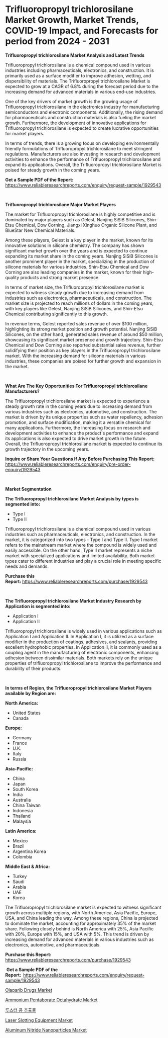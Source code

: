 <p><h1>Trifluoropropyl trichlorosilane Market Growth, Market Trends, COVID-19 Impact, and Forecasts for period from 2024 - 2031</h1></p><p><strong>Trifluoropropyl trichlorosilane Market Analysis and Latest Trends</strong></p>
<p><p>Trifluoropropyl trichlorosilane is a chemical compound used in various industries including pharmaceuticals, electronics, and construction. It is primarily used as a surface modifier to improve adhesion, wetting, and dispersibility of materials. The Trifluoropropyl trichlorosilane Market is expected to grow at a CAGR of 6.8% during the forecast period due to the increasing demand for advanced materials in various end-use industries.</p><p>One of the key drivers of market growth is the growing usage of Trifluoropropyl trichlorosilane in the electronics industry for manufacturing semiconductors and electronic components. Additionally, the rising demand for pharmaceuticals and construction materials is also fueling the market growth. Furthermore, the development of innovative applications for Trifluoropropyl trichlorosilane is expected to create lucrative opportunities for market players.</p><p>In terms of trends, there is a growing focus on developing environmentally friendly formulations of Trifluoropropyl trichlorosilane to meet stringent regulations. Manufacturers are also investing in research and development activities to enhance the performance of Trifluoropropyl trichlorosilane and expand its applications. Overall, the Trifluoropropyl trichlorosilane Market is poised for steady growth in the coming years.</p></p>
<p><strong>Get a Sample PDF of the Report:&nbsp;</strong> <a href="https://www.reliableresearchreports.com/enquiry/request-sample/1929543">https://www.reliableresearchreports.com/enquiry/request-sample/1929543</a></p>
<p>&nbsp;</p>
<p><strong>Trifluoropropyl trichlorosilane Major Market Players</strong></p>
<p><p>The market for Trifluoropropyl trichlorosilane is highly competitive and is dominated by major players such as Gelest, Nanjing SiSiB Silicones, Shin-Etsu Chemical, Dow Corning, Jiangxi Xinghuo Organic Silicone Plant, and BlueStar New Chemical Materials. </p><p>Among these players, Gelest is a key player in the market, known for its innovative solutions in silicone chemistry. The company has shown significant market growth over the years and is expected to continue expanding its market share in the coming years. Nanjing SiSiB Silicones is another prominent player in the market, specializing in the production of silicone materials for various industries. Shin-Etsu Chemical and Dow Corning are also leading companies in the market, known for their high-quality products and strong market presence.</p><p>In terms of market size, the Trifluoropropyl trichlorosilane market is expected to witness steady growth due to increasing demand from industries such as electronics, pharmaceuticals, and construction. The market size is projected to reach millions of dollars in the coming years, with key players like Gelest, Nanjing SiSiB Silicones, and Shin-Etsu Chemical contributing significantly to this growth.</p><p>In revenue terms, Gelest reported sales revenue of over $100 million, highlighting its strong market position and growth potential. Nanjing SiSiB Silicones, on the other hand, generated sales revenue of around $50 million, showcasing its significant market presence and growth trajectory. Shin-Etsu Chemical and Dow Corning also reported substantial sales revenue, further solidifying their position as key players in the Trifluoropropyl trichlorosilane market. With the increasing demand for silicone materials in various industries, these companies are poised for further growth and expansion in the market.</p></p>
<p>&nbsp;</p>
<p><strong>What Are The Key Opportunities For Trifluoropropyl trichlorosilane Manufacturers?</strong></p>
<p><p>The Trifluoropropyl trichlorosilane market is expected to experience a steady growth rate in the coming years due to increasing demand from various industries such as electronics, automotive, and construction. The market is driven by its unique properties such as water repellency, adhesion promotion, and surface modification, making it a versatile chemical for many applications. Furthermore, the increasing focus on research and development activities to enhance the product's performance and expand its applications is also expected to drive market growth in the future. Overall, the Trifluoropropyl trichlorosilane market is expected to continue its growth trajectory in the upcoming years.</p></p>
<p><strong>Inquire or Share Your Questions If Any Before Purchasing This Report:</strong> <a href="https://www.reliableresearchreports.com/enquiry/pre-order-enquiry/1929543">https://www.reliableresearchreports.com/enquiry/pre-order-enquiry/1929543</a></p>
<p>&nbsp;</p>
<p><strong>Market Segmentation</strong></p>
<p><strong>The Trifluoropropyl trichlorosilane Market Analysis by types is segmented into:</strong></p>
<p><ul><li>Type I</li><li>Type II</li></ul></p>
<p><p>Trifluoropropyl trichlorosilane is a chemical compound used in various industries such as pharmaceuticals, electronics, and construction. In the market, it is categorized into two types - Type I and Type II. Type I market refers to the mainstream market where the compound is widely used and easily accessible. On the other hand, Type II market represents a niche market with specialized applications and limited availability. Both market types cater to different industries and play a crucial role in meeting specific needs and demands.</p></p>
<p><strong>Purchase this Report:&nbsp;</strong><a href="https://www.reliableresearchreports.com/purchase/1929543">https://www.reliableresearchreports.com/purchase/1929543</a></p>
<p>&nbsp;</p>
<p><strong>The Trifluoropropyl trichlorosilane Market Industry Research by Application is segmented into:</strong></p>
<p><ul><li>Application I</li><li>Application II</li></ul></p>
<p><p>Trifluoropropyl trichlorosilane is widely used in various applications such as Application I and Application II. In Application I, it is utilized as a surface modifier in the production of coatings, adhesives, and sealants, providing excellent hydrophobic properties. In Application II, it is commonly used as a coupling agent in the manufacturing of electronic components, enhancing adhesion between dissimilar materials. Both markets rely on the unique properties of trifluoropropyl trichlorosilane to improve the performance and durability of their products.</p></p>
<p>&nbsp;</p>
<p><strong>In terms of Region, the Trifluoropropyl trichlorosilane Market Players available by Region are:</strong></p>
<p>
    <p> <strong> North America: </strong>
        <ul>
            <li>United States</li>
            <li>Canada</li>
        </ul>
        </p> 
    <p> <strong> Europe: </strong>
        <ul>
            <li>Germany</li>
            <li>France</li>
            <li>U.K.</li>
            <li>Italy</li>
            <li>Russia</li>
        </ul>
        </p> 
    <p> <strong> Asia-Pacific: </strong>
        <ul>
            <li>China</li>
            <li>Japan</li>
            <li>South Korea</li>
            <li>India</li>
            <li>Australia</li>
            <li>China Taiwan</li>
            <li>Indonesia</li>
            <li>Thailand</li>
            <li>Malaysia</li>
        </ul>
        </p> 
    <p> <strong> Latin America: </strong>
        <ul>
            <li>Mexico</li>
            <li>Brazil</li>
            <li>Argentina Korea</li>
            <li>Colombia</li>
        </ul>
        </p> 
    <p> <strong> Middle East & Africa: </strong>
        <ul>
            <li>Turkey</li>
            <li>Saudi</li>
            <li>Arabia</li>
            <li>UAE</li>
            <li>Korea</li>
        </ul>
    </p>
    </p>
<p><p>The Trifluoropropyl trichlorosilane market is expected to witness significant growth across multiple regions, with North America, Asia Pacific, Europe, USA, and China leading the way. Among these regions, China is projected to dominate the market, accounting for approximately 35% of the market share. Following closely behind is North America with 25%, Asia Pacific with 20%, Europe with 15%, and USA with 5%. This trend is driven by increasing demand for advanced materials in various industries such as electronics, automotive, and pharmaceuticals.</p></p>
<p><strong>Purchase this Report: </strong><a href="https://www.reliableresearchreports.com/purchase/1929543">https://www.reliableresearchreports.com/purchase/1929543</a></p>
<p>&nbsp;<strong>Get a Sample PDF of the Report:&nbsp;&nbsp;</strong><a href="https://www.reliableresearchreports.com/enquiry/request-sample/1929543">https://www.reliableresearchreports.com/enquiry/request-sample/1929543</a></p>
<p><strong></strong></p>
<p><p><a href="https://chivalrous-flock-a86.notion.site/Olaparib-Drugs-Market-Size-Growth-and-Forecast-from-2024-2031-51b0a017c97f4837aa9e65107c2c9cc4">Olaparib Drugs Market</a></p><p><a href="https://view.publitas.com/reportprime-1/ammonium-pentaborate-octahydrate-market-provides-a-comprehensive-analysis-including-a-macro-overview-of-the-market-as-well-as-micro-details-such-as-market-size-and-competitive-landscape/">Ammonium Pentaborate Octahydrate Market</a></p><p><a href="https://medium.com/@sdc11954/%EC%88%98%ED%83%89%EB%BF%94-%EC%B6%94%EC%B6%9C%EB%AC%BC-%EC%8B%9C%EC%9E%A5-%EC%8B%9C%EC%9E%A5-%EC%A0%90%EC%9C%A0%EC%9C%A8-%EC%8B%9C%EC%9E%A5-%EB%8F%99%ED%96%A5-%EB%B0%8F-%EB%AF%B8%EB%9E%98-%EC%84%B1%EC%9E%A5-%ED%83%90%EC%83%89-a8346d0810ca">루스터 콤 추출물</a></p><p><a href="https://faithful-glue-af3.notion.site/Laser-Slotting-Equipment-Market-Size-Market-Share-and-Global-Market-Analysis-Report-2024-2031-da5165218a7a49fb958e437aeaf50131">Laser Slotting Equipment Market</a></p><p><a href="https://view.publitas.com/reportprime-1/aluminum-nitride-nanoparticles-market-research-report-the-key-to-successful-business-strategy-forecasted-for-period-from-2024-2031/">Aluminum Nitride Nanoparticles Market</a></p></p>